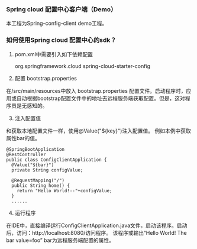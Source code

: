 ### Spring cloud 配置中心客户端（Demo）

本工程为Spring-config-client demo工程。

### 如何使用Spring cloud 配置中心的sdk？

1. pom.xml中需要引入如下依赖配置 
  
    <dependency>
	   <groupId>org.springframework.cloud</groupId>
	   <artifactId>spring-cloud-starter-config</artifactId>
    </dependency>
 
2. 配置 bootstrap.properties

在/src/main/resources中放入 bootstrap.properties 配置文件。启动程序时，应用或自动根据bootstrap配置文件中的地址去远程服务端获取配置。但是，这对程序员是无感知的。
    
3. 注入配置值

和获取本地配置文件一样，使用@Value("${key}")注入配置值。
例如本例中获取属性bar的值。
    
    @SpringBootApplication
    @RestController
    public class ConfigClientApplication {
	  @Value("${bar}")
	  private String configValue;
	
      @RequestMapping("/")
      public String home() {
        return "Hello World!--"+configValue;
      }
      ......
 
4. 运行程序

在IDE中，直接编译运行ConfigClientApplication.java文件，启动该程序。启动后，访问：http://localhost:8080/访问程序。
该程序或输出“Hello World! The bar value=foo” bar为远程服务端配置的属性。     
